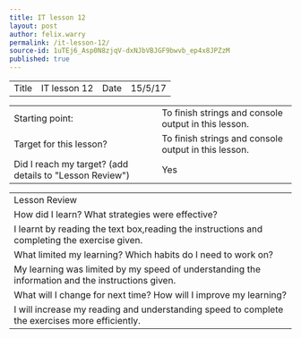 ```yaml
---
title: IT lesson 12
layout: post
author: felix.warry
permalink: /it-lesson-12/
source-id: 1uTEj6_Asp0N8zjqV-dxNJbVBJGF9bwvb_ep4x8JPZzM
published: true
---
```

<table>
  <tr>
    <td>Title</td>
    <td>IT lesson 12</td>
    <td>Date</td>
    <td>15/5/17</td>
  </tr>
</table>


<table>
  <tr>
    <td>Starting point:</td>
    <td>To finish strings and console output in this lesson.</td>
  </tr>
  <tr>
    <td>Target for this lesson?</td>
    <td>To finish strings and console output in this lesson.</td>
  </tr>
  <tr>
    <td>Did I reach my target? 
(add details to "Lesson Review")</td>
    <td> Yes</td>
  </tr>
</table>


<table>
  <tr>
    <td>Lesson Review</td>
  </tr>
  <tr>
    <td>How did I learn? What strategies were effective? </td>
  </tr>
  <tr>
    <td>I learnt by reading the text box,reading the instructions and completing the exercise given. </td>
  </tr>
  <tr>
    <td>What limited my learning? Which habits do I need to work on? </td>
  </tr>
  <tr>
    <td>My learning was limited by my speed of understanding the information and the instructions given. </td>
  </tr>
  <tr>
    <td>What will I change for next time? How will I improve my learning?</td>
  </tr>
  <tr>
    <td>I will increase my reading and understanding speed to complete the exercises more efficiently.</td>
  </tr>
</table>


